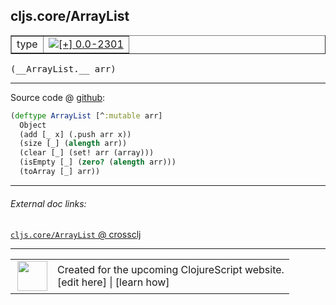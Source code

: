 ## cljs.core/ArrayList



 <table border="1">
<tr>
<td>type</td>
<td><a href="https://github.com/cljsinfo/cljs-api-docs/tree/0.0-2301"><img valign="middle" alt="[+] 0.0-2301" title="Added in 0.0-2301" src="https://img.shields.io/badge/+-0.0--2301-lightgrey.svg"></a> </td>
</tr>
</table>


 <samp>
(__ArrayList.__ arr)<br>
</samp>

---







Source code @ [github](https://github.com/clojure/clojurescript/blob/r3126/src/cljs/cljs/core.cljs#L8005-L8011):

```clj
(deftype ArrayList [^:mutable arr]
  Object
  (add [_ x] (.push arr x))
  (size [_] (alength arr))
  (clear [_] (set! arr (array)))
  (isEmpty [_] (zero? (alength arr)))
  (toArray [_] arr))
```

<!--
Repo - tag - source tree - lines:

 <pre>
clojurescript @ r3126
└── src
    └── cljs
        └── cljs
            └── <ins>[core.cljs:8005-8011](https://github.com/clojure/clojurescript/blob/r3126/src/cljs/cljs/core.cljs#L8005-L8011)</ins>
</pre>

-->

---



###### External doc links:

[`cljs.core/ArrayList` @ crossclj](http://crossclj.info/fun/cljs.core.cljs/ArrayList.html)<br>

---

 <table>
<tr><td>
<img valign="middle" align="right" width="48px" src="http://i.imgur.com/Hi20huC.png">
</td><td>
Created for the upcoming ClojureScript website.<br>
[edit here] | [learn how]
</td></tr></table>

[edit here]:https://github.com/cljsinfo/cljs-api-docs/blob/master/cljsdoc/cljs.core_ArrayList.cljsdoc
[learn how]:https://github.com/cljsinfo/cljs-api-docs/wiki/cljsdoc-files

<!--

This information was too distracting to show to readers, but I'll leave it
commented here since it is helpful to:

- pretty-print the data used to generate this document
- and show how to retrieve that data



The API data for this symbol:

```clj
{:ns "cljs.core",
 :name "ArrayList",
 :type "type",
 :signature ["[arr]"],
 :source {:code "(deftype ArrayList [^:mutable arr]\n  Object\n  (add [_ x] (.push arr x))\n  (size [_] (alength arr))\n  (clear [_] (set! arr (array)))\n  (isEmpty [_] (zero? (alength arr)))\n  (toArray [_] arr))",
          :title "Source code",
          :repo "clojurescript",
          :tag "r3126",
          :filename "src/cljs/cljs/core.cljs",
          :lines [8005 8011]},
 :full-name "cljs.core/ArrayList",
 :full-name-encode "cljs.core_ArrayList",
 :history [["+" "0.0-2301"]]}

```

Retrieve the API data for this symbol:

```clj
;; from Clojure REPL
(require '[clojure.edn :as edn])
(-> (slurp "https://raw.githubusercontent.com/cljsinfo/cljs-api-docs/catalog/cljs-api.edn")
    (edn/read-string)
    (get-in [:symbols "cljs.core/ArrayList"]))
```

-->
